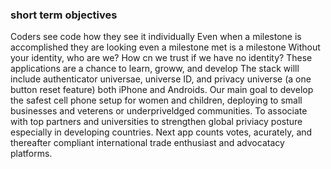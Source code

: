 ### short term objectives
Coders see code how they see it individually
Even when a milestone is accomplished they are looking
even a milestone met is a milestone
Without your identity, who are we?
How cn we trust if we have no identity?
These applications are a chance to learn, groww, and develop
The stack willl include authenticator universae, universe ID, and privacy universe (a one button reset feature) both iPhone and Androids. Our main goal to develop the safest cell phone setup for women and children, deploying to small businesses and veterens or underpriveldged communities. To associate with top partners and universities to strengthen global priviacy posture especially in developing countries.
Next app counts votes, acurately, and thereafter compliant international trade enthusiast and advocatacy platforms. 
